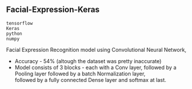 ## Facial-Expression-Keras
``tensorflow``<br/>
``Keras`` <br/>
``python`` <br/>
``numpy`` <br/>

Facial Expression Recognition model using Convolutional Neural Network, <br/>
- Accuracy - 54% (altough the dataset was pretty inaccurate) 
- Model consists of 3 blocks - each with a Conv layer, followed by a Pooling layer followed by a batch Normalization layer, <br/>
followed by a fully connected Dense layer and softmax at last. 

